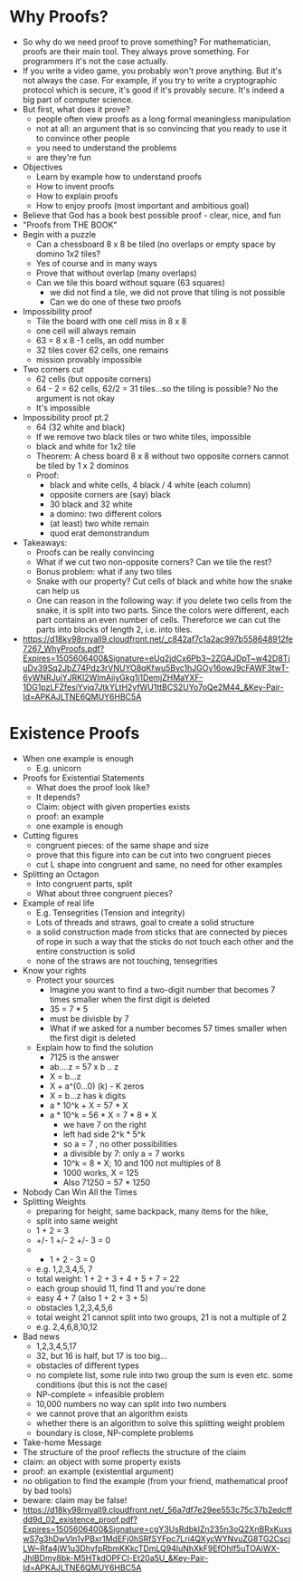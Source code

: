 # Why Proofs? 

- So why do we need proof to prove something? For mathematician, proofs are their main tool. They always prove something. For programmers it's not the case actually.
- If you write a video game, you probably won't prove anything. But it's not always the case. For example, if you try to write a cryptographic protocol which is secure, it's good if it's provably secure. It's indeed a big part of computer science. 
- But first, what does it prove? 
  - people often view proofs as a long formal meaningless manipulation
  - not at all: an argument that is so convincing that you ready to use it to convince other people
  - you need to understand the problems
  - are they're fun
- Objectives
  - Learn by example how to understand proofs
  - How to invent proofs
  - How to explain proofs
  - How to enjoy proofs (most important and ambitious goal)
- Believe that God has a book best possible proof - clear, nice, and fun
- "Proofs from THE BOOK" 
- Begin with a puzzle
  - Can a chessboard 8 x 8 be tiled (no overlaps or empty space by domino 1x2 tiles?
  - Yes of course and in many ways
  - Prove that without overlap (many overlaps)
  - Can we tile this board without square (63 squares)
    - we did not find a tile, we did not prove that tiling is not possible
    - Can we do one of these two proofs
- Impossibility proof 
  - Tile the board with one cell miss in 8 x 8
  - one cell will always remain
  - 63 = 8 x 8 -1 cells, an odd number 
  - 32 tiles cover 62 cells, one remains
  - mission provably impossible
- Two corners cut
  - 62 cells (but opposite corners)
  - 64 - 2 = 62 cells, 62/2 = 31 tiles...so the tiling is possible? No the argument is not okay
  - It's impossible 
- Impossibility proof pt.2
  - 64 (32 white and black) 
  - If we remove two black tiles or two white tiles, impossible
  - black and white for 1x2 tile
  - Theorem: A chess board 8 x 8 without two opposite corners cannot be tiled by 1 x 2 dominos
  - Proof: 
    - black and white cells, 4 black / 4 white (each column)
    - opposite corners are (say) black
    - 30 black and 32 white
    - a domino: two different colors
    - (at least) two white remain
    - quod erat demonstrandum
- Takeaways:
  - Proofs can be really convincing
  - What if we cut two non-opposite corners? Can we tile the rest? 
  - Bonus problem: what if any two tiles
  - Snake with our property? Cut cells of black and white how the snake can help us
  - One can reason in the following way: if you delete two cells from the snake, it is split into two parts. Since the colors were different, each part contains an even number of cells. Thereforce we can cut the parts into blocks of length 2, i.e. into tiles. 
- https://d18ky98rnyall9.cloudfront.net/_c842af7c1a2ac997b558648912fe7267_WhyProofs.pdf?Expires=1505606400&Signature=eUq2jdCx6Pb3~2ZGAJDpT~w42D8TiuDv39Sq2JbZ74Pdz3rVNUYO8qKfwu5Bvc1hJGOy16owJ9cFAWF3twT-6yWNRJujYJRKI2WlmAjiyGkg1i1DemjZHMaYXF-1DG1pzLFZfesiYvjq7JtkYLtH2yfWU1ttBCS2UYo7oQe2M44_&Key-Pair-Id=APKAJLTNE6QMUY6HBC5A

# Existence Proofs
- When one example is enough
  - E.g. unicorn 
- Proofs for Existential Statements
  - What does the proof look like?
  - It depends?
  - Claim: object with given properties exists
  - proof: an example
  - one example is enough
- Cutting figures
  - congruent pieces: of the same shape and size
  - prove that this figure into can be cut into two congruent pieces
  - cut L shape into congruent and same, no need for other examples
- Splitting an Octagon
  - Into congruent parts, split
  - What about three congruent pieces?
- Example of real life
  - E.g. Tensegrities (Tension and integrity) 
  - Lots of threads and straws, goal to create a solid structure
  - a solid construction made from sticks that are connected by pieces of rope in such a way that the sticks do not touch each other and the entire construction is solid
  - none of the straws are not touching, tensegrities
- Know your rights 
  - Protect your sources
    - Imagine you want to find a two-digit number that becomes 7 times smaller when the first digit is deleted
    - 35 = 7 * 5
    - must be divisble by 7
    - What if we asked for a number becomes 57 times smaller when the first digit is deleted
  - Explain how to find the solution
    - 7125 is the answer
    - ab....z = 57 x b .. z
    - X = b...z
    - X + a^(0...0) (k) - K zeros
    - X = b...z has k digits
    - a * 10^k + X = 57 * X
    - a * 10^k = 56 * X = 7 * 8 * X
      - we have 7 on the right
      - left had side 2^k * 5^k
      - so a = 7 , no other possibilities
      - a divisible by 7: only a = 7 works
      - 10^k = 8 * X; 10 and 100 not multiples of 8
      - 1000 works, X = 125
      - Also 71250 = 57 * 1250
 - Nobody Can Win All the Times
  - Splitting Weights
    - preparing for height, same backpack, many items for the hike, 
    - split into same weight
    - 1 + 2 = 3
    - +/- 1 +/- 2 +/- 3 = 0
    - + 1 + 2 - 3 = 0
    - e.g. 1,2,3,4,5, 7
    - total weight: 1 + 2 + 3 + 4 + 5 + 7 = 22
    - each group should 11, find 11 and you're done
    - easy 4 + 7 (also 1 + 2 + 3 + 5)
    - obstacles 1,2,3,4,5,6
    - total weight 21 cannot split into two groups, 21 is not a multiple of 2
    - e.g. 2,4,6,8,10,12
  - Bad news
    - 1,2,3,4,5,17
    - 32, but 16 is half, but 17 is too big...
    - obstacles of different types
    - no complete list, some rule into two group the sum is even etc. some conditions (but this is not the case)
    - NP-complete = infeasible problem
    - 10,000 numbers no way can split into two numbers
    - we cannot prove that an algorithm exists
    - whether there is an algorithm to solve this splitting weight problem
    - boundary is close, NP-complete problems
 - Take-home Message
  - The structure of the proof reflects the structure of the claim
  - claim: an object with some property exists
  - proof: an example (existential argument)
  - no obligation to find the example (from your friend, mathematical proof by bad tools)
  - beware: claim may be false!
- https://d18ky98rnyall9.cloudfront.net/_56a7df7e29ee553c75c37b2edcffdd9d_02_existence_proof.pdf?Expires=1505606400&Signature=cgY3UsRdbklZn235n3oQ2XnBRxKuxswS7g3hDwVln1vPBxr1MdEFj0hSRfSYFpc7Lri4QXycWYNvuZG8TG2CscjLW~Rfa4jW1u3DhyfpRbmKKkcTDmLQ94luNhXkF9EfOhlf5uTOAiWX-JhIBDmy8bk-M5HTkdOPFCl-Et20a5U_&Key-Pair-Id=APKAJLTNE6QMUY6HBC5A
